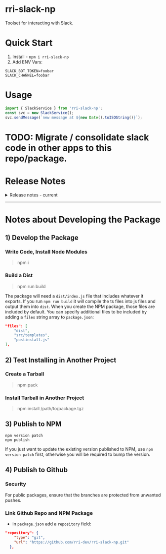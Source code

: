 # rri-slack-np

Toolset for interacting with Slack.

# Quick Start

1) Install - `npm i rri-slack-np`
2) Add ENV Vars:
```shell
SLACK_BOT_TOKEN=foobar
SLACK_CHANNEL=foobar
```

# Usage

```javascript
import { SlackService } from 'rri-slack-np';
const svc = new SlackService();
svc.sendMessage(`new message at ${new Date().toISOString()}`);
```

# TODO: Migrate / consolidate slack code in other apps to this repo/package.

# Release Notes

<details>
   <summary>
      Release notes - current
   </summary>
   <a href="/release_notes/2025_06_04.md">2025-06-04</a> - <br />
</details>

---

# Notes about Developing the Package

## 1) Develop the Package

### Write Code, Install Node Modules

> npm i

### Build a Dist

> npm run build

The package will need a `dist/index.js` file that includes whatever it exports. If you run `npm run build` it will compile the ts files into js files and output them into `dist`. When you create the NPM package, those files are included by default. You can specify additional files to be included by adding a `files` string array to `package.json`:
```json
"files": [
    "dist",
    "src/templates",
    "postinstall.js"
],
```

## 2) Test Installing in Another Project

### Create a Tarball

> npm pack

### Install Tarball in Another Project

> npm install /path/to/package.tgz

## 3) Publish to NPM

```shell
npm version patch
npm publish
```

If you just want to update the existing version published to NPM, use `npm version patch` first, otherwise you will be required to bump the version.

## 4) Publish to Github

### Security
For public packages, ensure that the branches are protected from unwanted pushes.

### Link Github Repo and NPM Package

* in `package.json` add a `repository` field:
```json
"repository": {
    "type": "git",
    "url": "https://github.com/rri-dev/rri-slack-np.git"
  },
```